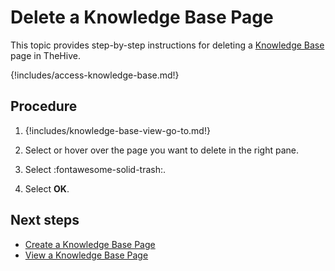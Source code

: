 # Delete a Knowledge Base Page

This topic provides step-by-step instructions for deleting a [Knowledge Base](about-knowledge-base.md) page in TheHive.

{!includes/access-knowledge-base.md!}

<h2>Procedure</h2>

1. {!includes/knowledge-base-view-go-to.md!}

2. Select or hover over the page you want to delete in the right pane.

3. Select :fontawesome-solid-trash:.

4. Select **OK**.

<h2>Next steps</h2>

* [Create a Knowledge Base Page](create-a-knowledge-base-page.md)
* [View a Knowledge Base Page](view-a-knowledge-base-page.md)